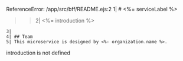 ReferenceError: /app/src/bff/README.ejs:2
1| # <%= serviceLabel %>

> > 2| <%= introduction %>

    3|
    4| ## Team
    5| This microservice is designed by <%- organization.name %>.

introduction is not defined
